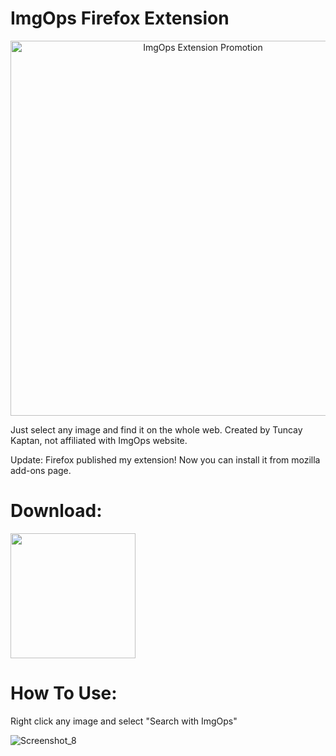# ImgOps Firefox Extension
<p align="center">
<img src="https://user-images.githubusercontent.com/75607066/205916344-3bd59c45-9a4e-487e-b338-d7e8f5402595.png" alt="ImgOps Extension Promotion" width="600">
</p>
Just select any image and find it on the whole web. Created by Tuncay Kaptan, not affiliated with ImgOps website.

Update: Firefox published my extension! Now you can install it from mozilla add-ons page.

# Download:
<a href="https://addons.mozilla.org/tr/firefox/addon/imgops-photo-finder/" target="_blank">
<img src="https://user-images.githubusercontent.com/75607066/205859654-0ac8794b-0332-4def-bdf8-a6ba18304d8e.png" width="200">
</a>

# How To Use:
Right click any image and select "Search with ImgOps"

![Screenshot_8](https://user-images.githubusercontent.com/75607066/205917259-0e78deb0-0afb-4b77-94ca-829d90402a8e.png)
